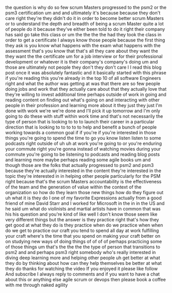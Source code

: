 the question is why do so few scrum Masters progressed to the psm2 or the psm3 certification um and and ultimately it's because because they don't care right they're they didn't do it in order to become better scrum Masters or to understand the depth and breadth of being a scrum Master quite a lot of people do it because they've either been told to do it right their company has said go take this class or um the the the the had they took the class in order to get a certificate I always know those people because the first thing they ask is you know what happens with the exam what happens with the assessment that's you know that that's all they care about they want the they want the the certificate um for a job interview or for their professional development or whatever it is their company's company's doing um and those are ultimately not people they don't they don't care I I read this blog post once it was absolutely fantastic and it basically started with this phrase if you're reading this you're already in the top 10 of all software Engineers right and what the author was getting at was that there are so few people doing jobs and work that they actually care about that they actually love that they're willing to invest additional time perhaps outside of work in going and reading content on finding out what's going on and interacting with other people in their profession and learning more about it they just they just I'm done with work we're we're done and I'll pick it up tomorrow and I'm only going to do these with stuff within work time and that's not necessarily the type of person that is looking to to to launch their career in a particular direction that is looking to to to to to help and benefit a bunch of people working towards a common goal if if you're if you're interested in those things you're going to spend the time to go you know listen listen to some podcasts right outside of uh uh at work you're going to or you're enduring your commute right you're gonna instead of watching movies during your commute you're going to be listening to podcasts and reading blog posts and learning more maybe perhaps reading some agile books um and though those are the folks that actually progressed to psm2 and psm3 because they're actually interested in the content they're interested in the topic they're interested in in helping other people particularly for the PSM right because that's the scrum Masters accountability is the effectiveness of the team and the generation of value within the context of the organization so how do they learn those new things how do they figure out uh what it is they do I one of my favorite Expressions actually from a good friend of mine David Starr and I worked for Microsoft in the in in the US and he said um what do violinists and martial artists have in common that was his his question and you're kind of like well I don't know those seem like very different things but the answer is they practice right that's how they get good at what they do is they practice when do we practice when when do we get to practice our craft you tend to spend all day at work fulfilling your craft where's the time that you spend on making your craft better on on studying new ways of doing things of of of of perhaps practicing some of those things um that's the the the the type of person that transitions to psm2 and and perhaps psm3 right somebody who's really interested in diving deep learning more and helping other people uh get better at what they do by thinking about how can they help themselves be better at what they do thanks for watching the video If you enjoyed it please like follow And subscribe I always reply to comments and if you want to have a chat about this or anything else agile scrum or devops then please book a coffee with me through naked agility